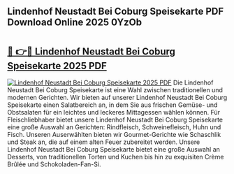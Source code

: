 ## Lindenhof Neustadt Bei Coburg Speisekarte PDF Download Online 2025 0YzOb

# <h2><a href="http://gc5lfz.nevu.top/?p=Lindenhof+Neustadt+Bei+Coburg+Speisekarte">🔗 👉🔴 Lindenhof Neustadt Bei Coburg Speisekarte 2025 PDF</a></h2>

[![Lindenhof Neustadt Bei Coburg Speisekarte 2025 PDF](https://i.imgur.com/dBaPXMq.png)](http://gc5lfz.nevu.top/?p=Lindenhof+Neustadt+Bei+Coburg+Speisekarte)
Die Lindenhof Neustadt Bei Coburg Speisekarte ist eine Wahl zwischen traditionellen und modernen Gerichten. Wir bieten auf unserer Lindenhof Neustadt Bei Coburg Speisekarte einen Salatbereich an, in dem Sie aus frischen Gemüse- und Obstsalaten für ein leichtes und leckeres Mittagessen wählen können. Für Fleischliebhaber bietet unsere Lindenhof Neustadt Bei Coburg Speisekarte eine große Auswahl an Gerichten: Rindfleisch, Schweinefleisch, Huhn und Fisch. Unseren Auserwählten bieten wir Gourmet-Gerichte wie Schaschlik und Steak an, die auf einem alten Feuer zubereitet werden. Unsere Lindenhof Neustadt Bei Coburg Speisekarte bietet eine große Auswahl an Desserts, von traditionellen Torten und Kuchen bis hin zu exquisiten Crème Brûlée und Schokoladen-Fan-Si.
